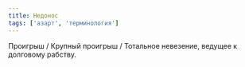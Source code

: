 ```yaml
---
title: Недонос
tags: ['азарт', 'терминология']
---
```


Проигрыш / Крупный проигрыш / Тотальное невезение, ведущее к долговому рабству.
